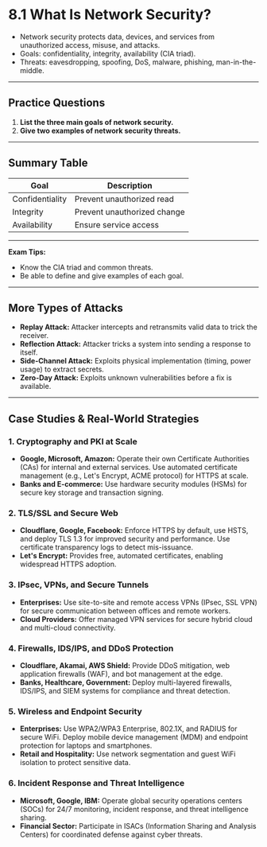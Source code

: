 # 8.1 What Is Network Security?

- Network security protects data, devices, and services from unauthorized access, misuse, and attacks.
- Goals: confidentiality, integrity, availability (CIA triad).
- Threats: eavesdropping, spoofing, DoS, malware, phishing, man-in-the-middle.

---

## Practice Questions
1. **List the three main goals of network security.**
2. **Give two examples of network security threats.**

---

## Summary Table
| Goal           | Description                |
|----------------|---------------------------|
| Confidentiality| Prevent unauthorized read |
| Integrity      | Prevent unauthorized change|
| Availability   | Ensure service access     |

---

**Exam Tips:**
- Know the CIA triad and common threats.
- Be able to define and give examples of each goal.

---

## More Types of Attacks
- **Replay Attack:** Attacker intercepts and retransmits valid data to trick the receiver.
- **Reflection Attack:** Attacker tricks a system into sending a response to itself.
- **Side-Channel Attack:** Exploits physical implementation (timing, power usage) to extract secrets.
- **Zero-Day Attack:** Exploits unknown vulnerabilities before a fix is available.

---

## Case Studies & Real-World Strategies

### 1. Cryptography and PKI at Scale
- **Google, Microsoft, Amazon:** Operate their own Certificate Authorities (CAs) for internal and external services. Use automated certificate management (e.g., Let's Encrypt, ACME protocol) for HTTPS at scale.
- **Banks and E-commerce:** Use hardware security modules (HSMs) for secure key storage and transaction signing.

### 2. TLS/SSL and Secure Web
- **Cloudflare, Google, Facebook:** Enforce HTTPS by default, use HSTS, and deploy TLS 1.3 for improved security and performance. Use certificate transparency logs to detect mis-issuance.
- **Let's Encrypt:** Provides free, automated certificates, enabling widespread HTTPS adoption.

### 3. IPsec, VPNs, and Secure Tunnels
- **Enterprises:** Use site-to-site and remote access VPNs (IPsec, SSL VPN) for secure communication between offices and remote workers.
- **Cloud Providers:** Offer managed VPN services for secure hybrid cloud and multi-cloud connectivity.

### 4. Firewalls, IDS/IPS, and DDoS Protection
- **Cloudflare, Akamai, AWS Shield:** Provide DDoS mitigation, web application firewalls (WAF), and bot management at the edge.
- **Banks, Healthcare, Government:** Deploy multi-layered firewalls, IDS/IPS, and SIEM systems for compliance and threat detection.

### 5. Wireless and Endpoint Security
- **Enterprises:** Use WPA2/WPA3 Enterprise, 802.1X, and RADIUS for secure WiFi. Deploy mobile device management (MDM) and endpoint protection for laptops and smartphones.
- **Retail and Hospitality:** Use network segmentation and guest WiFi isolation to protect sensitive data.

### 6. Incident Response and Threat Intelligence
- **Microsoft, Google, IBM:** Operate global security operations centers (SOCs) for 24/7 monitoring, incident response, and threat intelligence sharing.
- **Financial Sector:** Participate in ISACs (Information Sharing and Analysis Centers) for coordinated defense against cyber threats. 